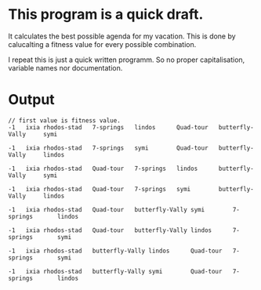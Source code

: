 # This program is a **quick draft**. 

It calculates the best possible agenda for my vacation. This is done by calucalting a fitness value for every possible combination.

I repeat this is just a quick written programm. So no proper capitalisation, variable names nor documentation.

# Output
```
// first value is fitness value.
-1	 ixia rhodos-stad 	7-springs 	lindos		Quad-tour 	butterfly-Vally 	symi

-1	 ixia rhodos-stad 	7-springs 	symi		Quad-tour 	butterfly-Vally 	lindos

-1	 ixia rhodos-stad 	Quad-tour 	7-springs	lindos 		butterfly-Vally 	symi

-1	 ixia rhodos-stad 	Quad-tour 	7-springs	symi 		butterfly-Vally 	lindos

-1	 ixia rhodos-stad 	Quad-tour 	butterfly-Vally symi 		7-springs 		lindos

-1	 ixia rhodos-stad 	Quad-tour 	butterfly-Vally lindos 		7-springs 		symi

-1	 ixia rhodos-stad 	butterfly-Vally lindos 		Quad-tour 	7-springs 		symi

-1	 ixia rhodos-stad 	butterfly-Vally symi 		Quad-tour 	7-springs 		lindos
```
